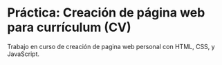 # Práctica: Creación de página web para currículum (CV)

Trabajo en curso de creación de pagina web personal con HTML, CSS, y JavaScript.